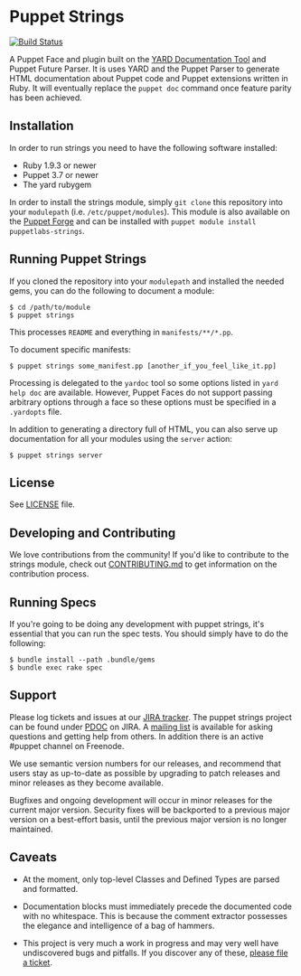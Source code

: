 Puppet Strings
=============
[![Build Status](https://travis-ci.org/puppetlabs/puppetlabs-strings.png?branch=master)](https://travis-ci.org/puppetlabs/puppetlabs-strings)

A Puppet Face and plugin built on the [YARD Documentation Tool](http://yardoc.org/) and Puppet Future Parser.
It is uses YARD and the Puppet Parser to generate HTML documentation about
Puppet code and Puppet extensions written in Ruby. It will eventually replace
the `puppet doc` command once feature parity has been achieved.

Installation
------------

In order to run strings you need to have the following software installed:

  * Ruby 1.9.3 or newer
  * Puppet 3.7 or newer
  * The yard rubygem

In order to install the strings module, simply `git clone` this repository into
your `modulepath` (i.e. `/etc/puppet/modules`). This module is also available
on the [Puppet Forge](https://forge.puppetlabs.com/puppetlabs/strings) and can be installed with `puppet module install puppetlabs-strings`.

Running Puppet Strings
-----

If you cloned the repository into your `modulepath` and installed the needed
gems, you can do the following to document a module:

    $ cd /path/to/module
    $ puppet strings

This processes `README` and everything in `manifests/**/*.pp`.

To document specific manifests:

    $ puppet strings some_manifest.pp [another_if_you_feel_like_it.pp]

Processing is delegated to the `yardoc` tool so some options listed in `yard help doc` are available.
However, Puppet Faces do not support passing arbitrary options through a face so these options must be specified in a `.yardopts` file.

In addition to generating a directory full of HTML, you can also serve up
documentation for all your modules using the `server` action:

    $ puppet strings server

License
-----
See [LICENSE](https://github.com/puppetlabs/puppetlabs-strings/blob/master/LICENSE) file.

Developing and Contributing
-----

We love contributions from the community! If you'd like to contribute to the strings module,
check out [CONTRIBUTING.md](https://github.com/puppetlabs/puppetlabs-strings/blob/master/CONTRIBUTING.md) to get information on the contribution process.

Running Specs
-----

If you're going to be doing any development with puppet strings, it's essential
that you can run the spec tests. You should simply have to do the following:

    $ bundle install --path .bundle/gems
    $ bundle exec rake spec

Support
-----
Please log tickets and issues at our [JIRA tracker](http://tickets.puppetlabs.com). The
puppet strings project can be found under [PDOC](https://tickets.puppetlabs.com/browse/PDOC) on JIRA.
A [mailing list](https://groups.google.com/forum/?fromgroups#!forum/puppet-users) is
available for asking questions and getting help from others. In addition there
is an active #puppet channel on Freenode.

We use semantic version numbers for our releases, and recommend that users stay
as up-to-date as possible by upgrading to patch releases and minor releases as
they become available.

Bugfixes and ongoing development will occur in minor releases for the current
major version. Security fixes will be backported to a previous major version on
a best-effort basis, until the previous major version is no longer maintained.

Caveats
-------

  - At the moment, only top-level Classes and Defined Types are parsed and formatted.

  - Documentation blocks must immediately precede the documented code with no whitespace.
    This is because the comment extractor possesses the elegance and intelligence of a bag of hammers.

  - This project is very much a work in progress and may very well have undiscovered bugs and pitfalls.
    If you discover any of these, [please file a ticket](https://tickets.puppetlabs.com/browse/PDOC).
